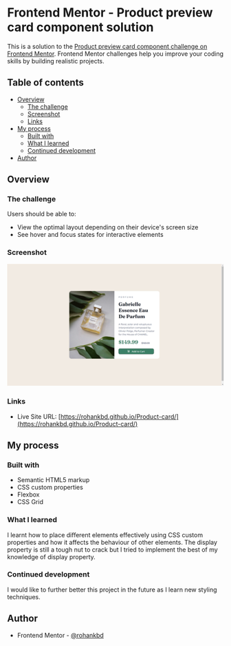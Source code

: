 # Frontend Mentor - Product preview card component solution

This is a solution to the [Product preview card component challenge on Frontend Mentor](https://www.frontendmentor.io/challenges/product-preview-card-component-GO7UmttRfa). Frontend Mentor challenges help you improve your coding skills by building realistic projects.

## Table of contents

- [Overview](#overview)
  - [The challenge](#the-challenge)
  - [Screenshot](#screenshot)
  - [Links](#links)
- [My process](#my-process)
  - [Built with](#built-with)
  - [What I learned](#what-i-learned)
  - [Continued development](#continued-development)
- [Author](#author)


## Overview

### The challenge

Users should be able to:

- View the optimal layout depending on their device's screen size
- See hover and focus states for interactive elements

### Screenshot

![](./images/Screenshot.png)



### Links

- Live Site URL: [https://rohankbd.github.io/Product-card/](https://rohankbd.github.io/Product-card/)

## My process

### Built with

- Semantic HTML5 markup
- CSS custom properties
- Flexbox
- CSS Grid


### What I learned

I learnt how to place different elements effectively using CSS custom properties and how it affects the behaviour of other elements.
The display property is still a tough nut to crack but I tried to implement the best of my knowledge of display property.

### Continued development

I would like to further better this project in the future as I learn new styling techniques.


## Author

- Frontend Mentor - [@rohankbd](https://www.frontendmentor.io/profile/rohankbd)
